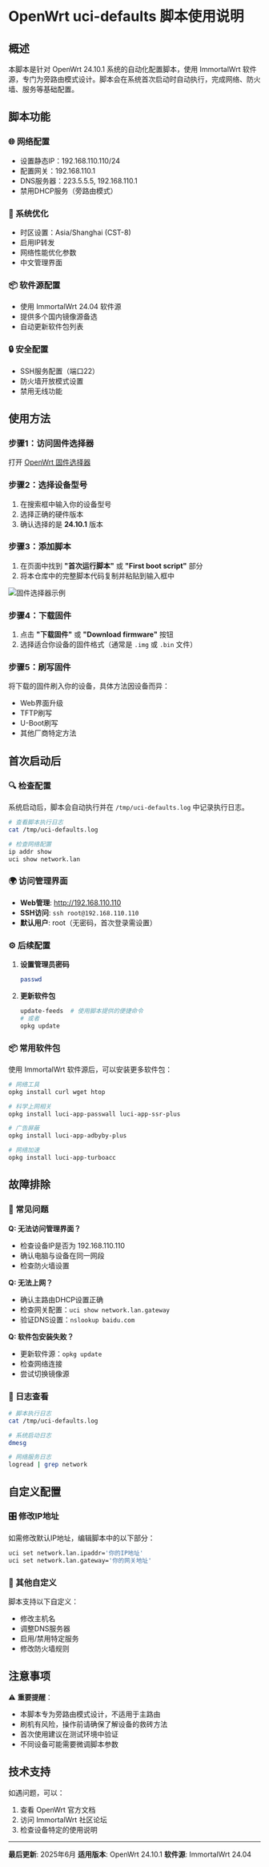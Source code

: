 # OpenWrt uci-defaults 脚本使用说明

## 概述

本脚本是针对 OpenWrt 24.10.1 系统的自动化配置脚本，使用 ImmortalWrt 软件源，专门为旁路由模式设计。脚本会在系统首次启动时自动执行，完成网络、防火墙、服务等基础配置。

## 脚本功能

### 🌐 网络配置
- 设置静态IP：192.168.110.110/24
- 配置网关：192.168.110.1
- DNS服务器：223.5.5.5, 192.168.110.1
- 禁用DHCP服务（旁路由模式）

### 🔧 系统优化
- 时区设置：Asia/Shanghai (CST-8)
- 启用IP转发
- 网络性能优化参数
- 中文管理界面

### 📦 软件源配置
- 使用 ImmortalWrt 24.04 软件源
- 提供多个国内镜像源备选
- 自动更新软件包列表

### 🔒 安全配置
- SSH服务配置（端口22）
- 防火墙开放模式设置
- 禁用无线功能

## 使用方法

### 步骤1：访问固件选择器

打开 [OpenWrt 固件选择器](https://firmware-selector.openwrt.org/)

### 步骤2：选择设备型号

1. 在搜索框中输入你的设备型号
2. 选择正确的硬件版本
3. 确认选择的是 **24.10.1** 版本

### 步骤3：添加脚本

1. 在页面中找到 **"首次运行脚本"** 或 **"First boot script"** 部分
2. 将本仓库中的完整脚本代码复制并粘贴到输入框中

![固件选择器示例](https://via.placeholder.com/600x300/2196F3/FFFFFF?text=OpenWrt+Firmware+Selector)

### 步骤4：下载固件

1. 点击 **"下载固件"** 或 **"Download firmware"** 按钮
2. 选择适合你设备的固件格式（通常是 `.img` 或 `.bin` 文件）

### 步骤5：刷写固件

将下载的固件刷入你的设备，具体方法因设备而异：
- Web界面升级
- TFTP刷写
- U-Boot刷写
- 其他厂商特定方法

## 首次启动后

### 🔍 检查配置

系统启动后，脚本会自动执行并在 `/tmp/uci-defaults.log` 中记录执行日志。

```bash
# 查看脚本执行日志
cat /tmp/uci-defaults.log

# 检查网络配置
ip addr show
uci show network.lan
```

### 🌍 访问管理界面

- **Web管理**: http://192.168.110.110
- **SSH访问**: `ssh root@192.168.110.110`
- **默认用户**: root（无密码，首次登录需设置）

### ⚙️ 后续配置

1. **设置管理员密码**
   ```bash
   passwd
   ```

2. **更新软件包**
   ```bash
   update-feeds  # 使用脚本提供的便捷命令
   # 或者
   opkg update
   ```


### 📦 常用软件包

使用 ImmortalWrt 软件源后，可以安装更多软件包：

```bash
# 网络工具
opkg install curl wget htop

# 科学上网相关
opkg install luci-app-passwall luci-app-ssr-plus

# 广告屏蔽
opkg install luci-app-adbyby-plus

# 网络加速
opkg install luci-app-turboacc
```

## 故障排除

### 🔧 常见问题

**Q: 无法访问管理界面？**
- 检查设备IP是否为 192.168.110.110
- 确认电脑与设备在同一网段
- 检查防火墙设置

**Q: 无法上网？**
- 确认主路由DHCP设置正确
- 检查网关配置：`uci show network.lan.gateway`
- 验证DNS设置：`nslookup baidu.com`

**Q: 软件包安装失败？**
- 更新软件源：`opkg update`
- 检查网络连接
- 尝试切换镜像源

### 📝 日志查看

```bash
# 脚本执行日志
cat /tmp/uci-defaults.log

# 系统启动日志
dmesg

# 网络服务日志
logread | grep network
```

## 自定义配置

### 🎛️ 修改IP地址

如需修改默认IP地址，编辑脚本中的以下部分：

```bash
uci set network.lan.ipaddr='你的IP地址'
uci set network.lan.gateway='你的网关地址'
```

### 🔧 其他自定义

脚本支持以下自定义：
- 修改主机名
- 调整DNS服务器
- 启用/禁用特定服务
- 修改防火墙规则

## 注意事项

⚠️ **重要提醒**：
- 本脚本专为旁路由模式设计，不适用于主路由
- 刷机有风险，操作前请确保了解设备的救砖方法
- 首次使用建议在测试环境中验证
- 不同设备可能需要微调脚本参数

## 技术支持

如遇问题，可以：
1. 查看 OpenWrt 官方文档
2. 访问 ImmortalWrt 社区论坛
3. 检查设备特定的使用说明

---

**最后更新**: 2025年6月
**适用版本**: OpenWrt 24.10.1
**软件源**: ImmortalWrt 24.04
